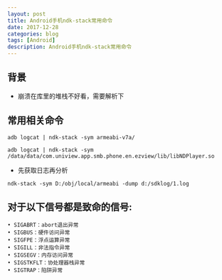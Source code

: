 ```yaml
---
layout: post
title: Android手机ndk-stack常用命令
date: 2017-12-28
categories: blog
tags: [Android]
description: Android手机ndk-stack常用命令
---
```



## 背景

- 崩溃在库里的堆栈不好看，需要解析下

## 常用相关命令
```
adb logcat | ndk-stack -sym armeabi-v7a/
```
```
adb logcat | ndk-stack -sym /data/data/com.uniview.app.smb.phone.en.ezview/lib/libNDPlayer.so
```
- 先获取日志再分析
```
ndk-stack -sym D:/obj/local/armeabi -dump d:/sdklog/1.log
```

## 对于以下信号都是致命的信号:
	• SIGABRT：abort退出异常
	• SIGBUS：硬件访问异常
	• SIGFPE：浮点运算异常
	• SIGILL：非法指令异常
	• SIGSEGV：内存访问异常
	• SIGSTKFLT：协处理器栈异常
	• SIGTRAP：陷阱异常
